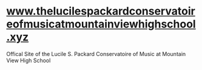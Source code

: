 # www.thelucilespackardconservatoireofmusicatmountainviewhighschool.xyz
Offical Site of the Lucile S. Packard Conservatoire of Music at Mountain View High School
